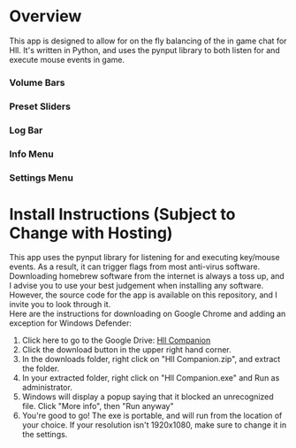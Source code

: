
# Overview

This app is designed to allow for on the fly balancing of the in game chat for Hll. It's written in Python, and uses the pynput library to both listen for and execute mouse events in game.  

### Volume Bars

### Preset Sliders  

### Log Bar


### Info Menu

### Settings Menu


# Install Instructions (Subject to Change with Hosting)

This app uses the pynput library for listening for and executing key/mouse events. As a result, it can trigger flags from most anti-virus software. Downloading homebrew software from the internet is always a toss up, and I advise you to use your best judgement when installing any software. However, the source code for the app is available on this repository, and I invite you to look through it.  
Here are the instructions for downloading on Google Chrome and adding an exception for Windows Defender:  

1. Click here to go to the Google Drive: [Hll Companion](https://drive.google.com/file/d/1biZRhVYarWC0FqG2UjF2KotvagzNusrM/view?usp=sharing)  
2. Click the download button in the upper right hand corner.  
3. In the downloads folder, right click on "Hll Companion.zip", and extract the folder.  
4. In your extracted folder, right click on "Hll Companion.exe" and Run as administrator.
5. Windows will display a popup saying that it blocked an unrecognized file. Click "More info", then "Run anyway"  
6. You're good to go! The exe is portable, and will run from the location of your choice. If your resolution isn't 1920x1080, make sure to change it in the settings.  
